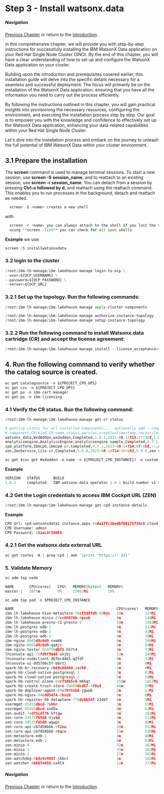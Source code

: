 # Step 3 - Install watsonx.data
##### Navigation
[Previous Chapter](../Prepare%20the%20Installation) or return to the [Introduction](../README.md).

in this comprehensive chapter, we will provide you with step-by-step instructions for successfully installing the IBM WatsonX Data application on your Red Hat Single Node Cluster (SNO). By the end of this chapter, you will have a clear understanding of how to set up and configure the WatsonX Data application on your cluster.

Building upon the introduction and prerequisites covered earlier, this installation guide will delve into the specific details necessary for a seamless and successful deployment. The focus will primarily be on the installation of the WatsonX Data application, ensuring that you have all the information you need to carry out the process efficiently.

By following the instructions outlined in this chapter, you will gain practical insights into provisioning the necessary resources, configuring the environment, and executing the installation process step by step. Our goal is to empower you with the knowledge and confidence to effectively set up the WatsonX Data application, enhancing your data-related capabilities within your Red Hat Single Node Cluster.

Let's dive into the installation process and embark on the journey to unleash the full potential of IBM WatsonX Data within your cluster environment.


## 3.1 Prepare the installation
The **screen** command is used to manage terminal sessions. To start a new session, use **screen -S session_name**, and to reattach to an existing session, use **screen -r session_name**. You can detach from a session by pressing **Ctrl-a followed by d**, and reattach using the reattach command. This enables you to run processes in the background, detach and reattach as needed.
```py linenums="1"
  screen -S <name> creates a new shell
```
with 
```py linenums="1"
  screen -r <name> you can always attach to the shell if you lost the shell
  using **screen -list** you can check for all open shells
```
**Example** we use:
```py linenums="1"
screen -S installwatsonxdata
```

### 3.2 login to the cluster
```py linenums="1"
/root/ibm-lh-manage/ibm-lakehouse-manage login-to-ocp \
--user=${OCP_USERNAME} \
--password=${OCP_PASSWORD} \
--server=${OCP_URL}
```
  
### 3.2.1 Set up the topology. Run the following commands:
```py linenums="1"
/root/ibm-lh-manage/ibm-lakehouse-manage apply-cluster-components
```
```py linenums="1"
/root/ibm-lh-manage/ibm-lakehouse-manage authorize-instance-topology
/root/ibm-lh-manage/ibm-lakehouse-manage setup-instance-topology
```

### 3.2.2 Run the following command to install Watsonx.data cartridge (CR) and accept the license agreement:
```py linenums="1"
/root/ibm-lh-manage/ibm-lakehouse-manage install --license_acceptance=true
```
## 4. Run the following command to verify whether the catalog source is created.
```py linenums="1"
oc get catalogsource -n ${PROJECT_CPD_OPS}
oc get csv -n ${PROJECT_CPD_OPS}
oc get po -n ibm-cert-manager
oc get po -n ibm-licensing
```

### 4.1 Verify the CR status. Run the following command:
```py linenums="1"
/root/ibm-lh-manage/ibm-lakehouse-manage get-cr-status
```
```py linenums="1"
# getting status for all installed components...  optionally add --components=<comma separated list of cpd components> for a specific set
# component,CR-kind,CR-name,status,version,creationtimestamp,reconciled-version,operator-info
watsonx_data,WxdAddon,wxdaddon,Completed,1.0.1,2023-08-14T15:17:36Z,1.0.1,IBM watsonx.data operator 1.0.1 build number v1.0.1-1054-20230721-214944-onprem-v1.0.1
analyticsengine,AnalyticsEngine,analyticsengine-sample,Completed,4.7.1,2023-08-14T14:52:23Z,4.7.1,268
cpd_platform,Ibmcpd,ibmcpd-cr,Completed,4.7.1,2023-08-14T14:07:05Z,--,cpdPlatform operator 4.1.0 build 10
zen,ZenService,lite-cr,Completed,5.0.0,2023-08-14T14:10:05Z,5.0.0,zen operator 5.0.0 build 277
```

```py linenums="1"
oc get $(oc get Wxdaddon -o name -n ${PROJECT_CPD_INSTANCE}) -o custom-columns='VERSION:status.version,STATUS:status.wxdStatus,BUILD:.status.wxdBuildNumber' -n ${PROJECT_CPD_INSTANCE}
```
**Example**
```py linenums="1"
VERSION   STATUS      BUILD
1.0.1     Completed   IBM watsonx.data operator 1.0.1 build number v1.0.1-1054-20230721-214944-onprem-v1.0.1
```
### 4.2 Get the Login credentials to access IBM Cockpit URL (ZEN)
```py linenums="1"
/root/ibm-lh-manage/ibm-lakehouse-manage get-cpd-instance-details
```
**Example**
```py linenums="1"
CPD Url: cpd-watsonxdata1-instance.apps.64da1ffc1bedbf00175f38c9.cloud.techzone.ibm.com
CPD Username: admin
CPD Password: 5SieL9rI6NFS
```
### 4.2.1 Get the watsonx.data external URL
```py linenums="1"
oc get routes -A | grep cpd | awk '{print "https://" $3}'
```
### 5. Validate Memory
```py linenums="1"
oc adm top node
```
```py linenums="1"
NAME       CPU(cores)   CPU%   MEMORY(bytes)   MEMORY%
master-1   2875m        9%     25062Mi         19%
```
```py linenums="1"
oc adm top pod -n $PROJECT_CPD_INSTANCE
```
```py linenums="1"
NAME                                               CPU(cores)   MEMORY(bytes)
ibm-lh-lakehouse-hive-metastore-76cf5d8fd5-68hns   10m          329Mi
ibm-lh-lakehouse-minio-67cc69976b-8pvvk            0m           148Mi
ibm-lh-lakehouse-presto-01-presto-0                50m          1568Mi
ibm-lh-postgres-edb-1                              4m           112Mi
ibm-lh-postgres-edb-2                              4m           41Mi
ibm-lh-postgres-edb-3                              4m           38Mi
ibm-nginx-8665d8c6d9-nxw66                         6m           109Mi
ibm-nginx-8665d8c6d9-qq4js                         4m           94Mi
ibm-nginx-tester-554756d6f5-hk7t4                  4m           72Mi
lhconsole-api-76fd9f9646-shjbj                     12m          140Mi
lhconsole-nodeclient-dbfbc4465-q2fdf               0m           31Mi
lhconsole-ui-dd57d6c5f-bbrtj                       1m           4Mi
spark-hb-br-recovery-6b69c86964-4srh8              2m           0Mi
spark-hb-cloud-native-postgresql-1                 3m           61Mi
spark-hb-cloud-native-postgresql-2                 3m           58Mi
spark-hb-control-plane-69cf58b5cb-m6hqt            158m         1652Mi
spark-hb-create-trust-store-58669dcd57-4f8s8       46m          56Mi
spark-hb-deployer-agent-69c79755b8-zgwwb           2m           22Mi
spark-hb-nginx-94cdd5474-8knzb                     0m           6Mi
spark-hb-register-hb-dataplane-776dcbb54f-z2d47    4m           4Mi
usermgmt-85455dbcd-7shhr                           1m           55Mi
usermgmt-85455dbcd-snd5w                           0m           62Mi
zen-audit-74d75cdf76-kftgw                         5m           102Mi
zen-core-54575f65d6-9jv9d                          4m           111Mi
zen-core-54575f65d6-wqwpc                          3m           99Mi
zen-core-api-cb7458bbb-5f2nw                       20m          352Mi
zen-core-api-cb7458bbb-r6qcw                       15m          346Mi
zen-metastore-edb-1                                4m           88Mi
zen-metastore-edb-2                                6m           81Mi
zen-minio-0                                        32m          363Mi
zen-minio-1                                        35m          362Mi
zen-minio-2                                        27m          365Mi
zen-watchdog-6b8c9c9987-jkbcr                      1m           102Mi
zen-watcher-8b88f4858-sx4l9                        12m          273Mi
```

##### Navigation
[Previous Chapter](../Prepare%20the%20Installation) or return to the [Introduction](../README.md).